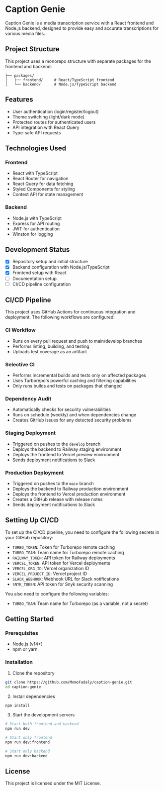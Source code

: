 # Caption Genie

Caption Genie is a media transcription service with a React frontend and Node.js backend, designed to provide easy and accurate transcriptions for various media files.

## Project Structure

This project uses a monorepo structure with separate packages for the frontend and backend:

```
├── packages/
│   ├── frontend/     # React/TypeScript frontend
│   └── backend/      # Node.js/TypeScript backend
```

## Features

- User authentication (login/register/logout)
- Theme switching (light/dark mode)
- Protected routes for authenticated users
- API integration with React Query
- Type-safe API requests

## Technologies Used

### Frontend
- React with TypeScript
- React Router for navigation
- React Query for data fetching
- Styled Components for styling
- Context API for state management

### Backend
- Node.js with TypeScript
- Express for API routing
- JWT for authentication
- Winston for logging

## Development Status

- [x] Repository setup and initial structure
- [x] Backend configuration with Node.js/TypeScript
- [x] Frontend setup with React
- [ ] Documentation setup
- [ ] CI/CD pipeline configuration

## CI/CD Pipeline

This project uses GitHub Actions for continuous integration and deployment. The following workflows are configured:

### CI Workflow
- Runs on every pull request and push to main/develop branches
- Performs linting, building, and testing
- Uploads test coverage as an artifact

### Selective CI
- Performs incremental builds and tests only on affected packages
- Uses Turborepo's powerful caching and filtering capabilities
- Only runs builds and tests on packages that changed

### Dependency Audit
- Automatically checks for security vulnerabilities
- Runs on schedule (weekly) and when dependencies change
- Creates GitHub issues for any detected security problems

### Staging Deployment
- Triggered on pushes to the `develop` branch
- Deploys the backend to Railway staging environment
- Deploys the frontend to Vercel preview environment
- Sends deployment notifications to Slack

### Production Deployment
- Triggered on pushes to the `main` branch
- Deploys the backend to Railway production environment
- Deploys the frontend to Vercel production environment
- Creates a GitHub release with release notes
- Sends deployment notifications to Slack

## Setting Up CI/CD

To set up the CI/CD pipeline, you need to configure the following secrets in your GitHub repository:

- `TURBO_TOKEN`: Token for Turborepo remote caching
- `TURBO_TEAM`: Team name for Turborepo remote caching
- `RAILWAY_TOKEN`: API token for Railway deployments
- `VERCEL_TOKEN`: API token for Vercel deployments
- `VERCEL_ORG_ID`: Vercel organization ID
- `VERCEL_PROJECT_ID`: Vercel project ID
- `SLACK_WEBHOOK`: Webhook URL for Slack notifications
- `SNYK_TOKEN`: API token for Snyk security scanning

You also need to configure the following variables:
- `TURBO_TEAM`: Team name for Turborepo (as a variable, not a secret)

## Getting Started

### Prerequisites

- Node.js (v14+)
- npm or yarn

### Installation

1. Clone the repository
```bash
git clone https://github.com/MomoFadaly/caption-genie.git
cd caption-genie
```

2. Install dependencies
```bash
npm install
```

3. Start the development servers
```bash
# Start both frontend and backend
npm run dev

# Start only frontend
npm run dev:frontend

# Start only backend
npm run dev:backend
```

## License

This project is licensed under the MIT License.
